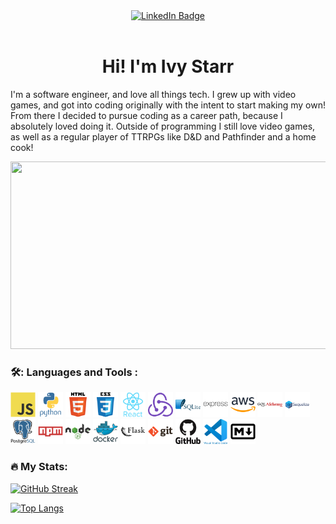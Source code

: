 

<!--
**estarr626/estarr626** is a ✨ _special_ ✨ repository because its `README.md` (this file) appears on your GitHub profile.

Here are some ideas to get you started:

- 🔭 I’m currently working on ...
- 🌱 I’m currently learning ...
- 👯 I’m looking to collaborate on ...
- 🤔 I’m looking for help with ...
- 💬 Ask me about ...
- 📫 How to reach me: ...
- 😄 Pronouns: ...
- ⚡ Fun fact: ...
-->


<div id="badges" align="center">
  <a href="http://www.linkedin.com/in/estarr626">
    <img src="https://img.shields.io/badge/LinkedIn-blue?style=for-the-badge&logo=linkedin&logoColor=white" alt="LinkedIn Badge"/>
  </a>
</div>

<div align="center">
  <img src="https://komarev.com/ghpvc/?username=estarr626&style=flat-square&color=blue" alt=""/>
</div>

<h1 align="center">Hi! I'm Ivy Starr</h1>

<p>I'm a software engineer, and love all things tech. I grew up with video games, and got into coding originally with the intent to start making my own! From there I decided to pursue coding as a career path, because I absolutely loved doing it. Outside of programming I still love video games, as well as a regular player of TTRPGs like D&D and Pathfinder and a home cook!</p>

<div align="center">
  <img src="https://media.giphy.com/media/dWesBcTLavkZuG35MI/giphy.gif" width="600" height="300"/>
</div>

### 🛠️: Languages and Tools :

<div>
  <img src="https://github.com/devicons/devicon/blob/master/icons/javascript/javascript-original.svg" width="40" height="40">
  <img src="https://github.com/devicons/devicon/blob/master/icons/python/python-original-wordmark.svg" width="40" height="40">
  <img src="https://github.com/devicons/devicon/blob/master/icons/html5/html5-original-wordmark.svg" width="40" height="40">
  <img src="https://github.com/devicons/devicon/blob/master/icons/css3/css3-original-wordmark.svg" width="40" height="40">
  <img src="https://github.com/devicons/devicon/blob/master/icons/react/react-original-wordmark.svg" width="40" height="40">
  <img src="https://github.com/devicons/devicon/blob/master/icons/redux/redux-original.svg" width="40" height="40">
  <img src="https://github.com/devicons/devicon/blob/master/icons/sqlite/sqlite-original-wordmark.svg" width="40" height="40">
  <img src="https://github.com/devicons/devicon/blob/master/icons/express/express-original-wordmark.svg" width="40" height="40">
  <img src="https://github.com/devicons/devicon/blob/master/icons/amazonwebservices/amazonwebservices-original-wordmark.svg" width="40" height="40">
  <img src="https://github.com/devicons/devicon/blob/master/icons/sqlalchemy/sqlalchemy-original-wordmark.svg" width="40" height="40">
  <img src="https://github.com/devicons/devicon/blob/master/icons/sequelize/sequelize-original-wordmark.svg" width="40" height="40">
  <img src="https://github.com/devicons/devicon/blob/master/icons/postgresql/postgresql-original-wordmark.svg" width="40" height="40">
  <img src="https://github.com/devicons/devicon/blob/master/icons/npm/npm-original-wordmark.svg" width="40" height="40">
  <img src="https://github.com/devicons/devicon/blob/master/icons/nodejs/nodejs-original-wordmark.svg" width="40" height="40">
  <img src="https://github.com/devicons/devicon/blob/master/icons/docker/docker-original-wordmark.svg" width="40" height="40">
  <img src="https://github.com/devicons/devicon/blob/master/icons/flask/flask-original-wordmark.svg" width="40" height="40" >
  <img src="https://github.com/devicons/devicon/blob/master/icons/git/git-original-wordmark.svg" width="40" height="40">
  <img src="https://github.com/devicons/devicon/blob/master/icons/github/github-original-wordmark.svg" width="40" height="40">
  <img src="https://github.com/devicons/devicon/blob/master/icons/vscode/vscode-original-wordmark.svg" width="40" height="40">
  <img src="https://github.com/devicons/devicon/blob/master/icons/markdown/markdown-original.svg" width="40" height="40">
</div>

### 🔥 My Stats:

[![GitHub Streak](https://github-readme-streak-stats.herokuapp.com?user=estarr626&theme=dark&exclude_days=Sun%2CSat)](https://git.io/streak-stats)

[![Top Langs](https://github-readme-stats.vercel.app/api/top-langs/?username=estarr626)](https://github.com/anuraghazra/github-readme-stats)
